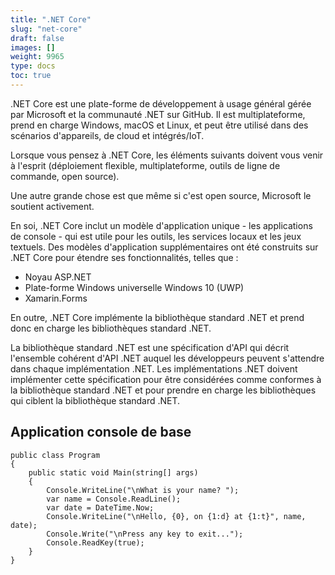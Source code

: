 ```yaml
---
title: ".NET Core"
slug: "net-core"
draft: false
images: []
weight: 9965
type: docs
toc: true
---
```


.NET Core est une plate-forme de développement à usage général gérée par Microsoft et la communauté .NET sur GitHub. Il est multiplateforme, prend en charge Windows, macOS et Linux, et peut être utilisé dans des scénarios d'appareils, de cloud et intégrés/IoT.

Lorsque vous pensez à .NET Core, les éléments suivants doivent vous venir à l'esprit (déploiement flexible, multiplateforme, outils de ligne de commande, open source).

Une autre grande chose est que même si c'est open source, Microsoft le soutient activement.


En soi, .NET Core inclut un modèle d'application unique - les applications de console - qui est utile pour les outils, les services locaux et les jeux textuels. Des modèles d'application supplémentaires ont été construits sur .NET Core pour étendre ses fonctionnalités, telles que :

* Noyau ASP.NET
* Plate-forme Windows universelle Windows 10 (UWP)
* Xamarin.Forms

En outre, .NET Core implémente la bibliothèque standard .NET et prend donc en charge les bibliothèques standard .NET.

La bibliothèque standard .NET est une spécification d'API qui décrit l'ensemble cohérent d'API .NET auquel les développeurs peuvent s'attendre dans chaque implémentation .NET. Les implémentations .NET doivent implémenter cette spécification pour être considérées comme conformes à la bibliothèque standard .NET et pour prendre en charge les bibliothèques qui ciblent la bibliothèque standard .NET.

## Application console de base
    public class Program
    {
        public static void Main(string[] args)
        {
            Console.WriteLine("\nWhat is your name? ");
            var name = Console.ReadLine();
            var date = DateTime.Now;
            Console.WriteLine("\nHello, {0}, on {1:d} at {1:t}", name, date);
            Console.Write("\nPress any key to exit...");
            Console.ReadKey(true);
        }
    }


